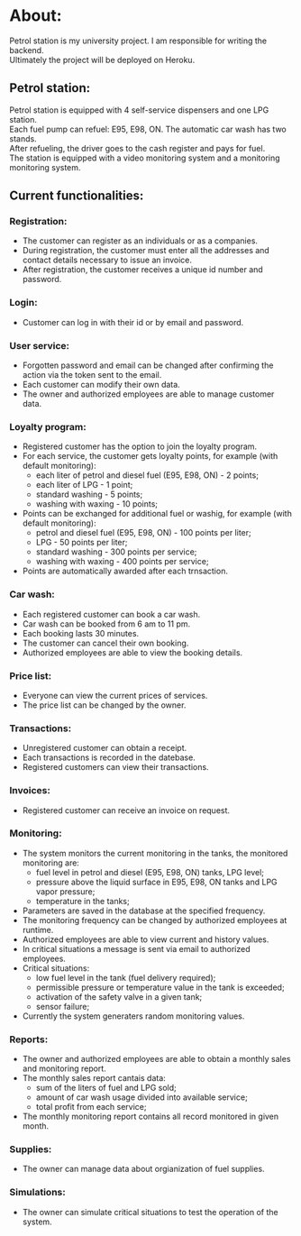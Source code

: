 # About:
Petrol station is my university project. I am responsible for writing the backend.  
Ultimately the project will be deployed on Heroku.

## Petrol station:
Petrol station is equipped with 4 self-service dispensers and one LPG station.  
Each fuel pump can refuel: E95, E98, ON. The automatic car wash has two stands.  
After refueling, the driver goes to the cash register and pays for fuel.  
The station is equipped with a video monitoring system and a monitoring monitoring system.  

## Current functionalities: 
### Registration:
* The customer can register as an individuals or as a companies.
* During registration, the customer must enter all the addresses and contact details necessary to issue an invoice.
* After registration, the customer receives a unique id number and password.
### Login:
* Customer can log in with their id or by email and password.
### User service:
* Forgotten password and email can be changed after confirming the action via the token sent to the email.
* Each customer can modify their own data. 
* The owner and authorized employees are able to manage customer data.
### Loyalty program:
* Registered customer has the option to join the loyalty program.
* For each service, the customer gets loyalty points, for example (with default monitoring):
  * each liter of petrol and diesel fuel (E95, E98, ON) - 2 points;
  * each liter of LPG - 1 point;
  * standard washing - 5 points;
  * washing with waxing - 10 points;
* Points can be exchanged for additional fuel or washig, for example (with default monitoring):
  * petrol and diesel fuel (E95, E98, ON) - 100 points per liter;
  * LPG - 50 points per liter;
  * standard washing - 300 points per service;
  * washing with waxing - 400 points per service;
* Points are automatically awarded after each trnsaction.
### Car wash:
* Each registered customer can book a car wash.
* Car wash can be booked from 6 am to 11 pm.
* Each booking lasts 30 minutes.
* The customer can cancel their own booking.
* Authorized employees are able to view the booking details.
### Price list:
* Everyone can view the current prices of services.
* The price list can be changed by the owner.
### Transactions:
* Unregistered customer can obtain a receipt.
* Each transactions is recorded in the datebase.
* Registered customers can view their transactions.
### Invoices:
* Registered customer can receive an invoice on request.
### Monitoring:
* The system monitors the current monitoring in the tanks, the monitored monitoring are:
  * fuel level in petrol and diesel (E95, E98, ON) tanks, LPG level;
  * pressure above the liquid surface in E95, E98, ON tanks and LPG vapor pressure;
  * temperature in the tanks;
* Parameters are saved in the database at the specified frequency.
* The monitoring frequency can be changed by authorized employees at runtime.
* Authorized employees are able to view current and history values.
* In critical situations a message is sent via email to authorized employees.
* Critical situations:
  * low fuel level in the tank (fuel delivery required);
  * permissible pressure or temperature value in the tank is exceeded;
  * activation of the safety valve in a given tank;
  * sensor failure;
* Currently the system generaters random monitoring values.
### Reports:
* The owner and authorized employees are able to obtain a monthly sales and monitoring report.
* The monthly sales report cantais data:
  * sum of the liters of fuel and LPG sold;
  * amount of car wash usage divided into available service;
  * total profit from each service;
* The monthly monitoring report contains all record monitored in given month.
### Supplies:
* The owner can manage data about orgianization of fuel supplies.
### Simulations:
* The owner can simulate critical situations to test the operation of the system.
